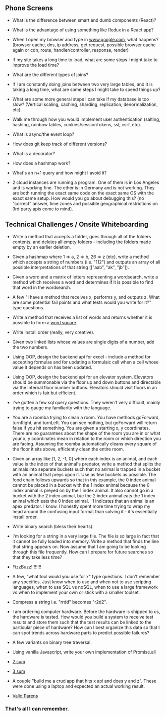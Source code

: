 ## Phone Screens

- What is the difference between smart and dumb components (React)?

- What is the advantage of using something like Redux in a React app?

- When I open my browser and type in www.google.com, what happens? (browser cache, dns, ip address, get request, possible browser cache again or cdn, route, handler/controller, response, render)

- If my site takes a long time to load, what are some steps I might take to improve the load time?

- What are the different types of joins?

- If I am constantly doing joins between two very large tables, and it is taking a long time, what are some steps I might take to speed things up?

- What are some more general steps I can take if my database is too slow? (Vertical scaling, caching, sharding, replication, denormalization, etc).

- Walk me through how you would implement user authentication (salting, hashing, rainbow tables, cookies/sessionTokens, ssl, csrf, etc).

- What is async/the event loop?

- How does git keep track of different versions?

- What is a decorator?

- How does a hashmap work?

- What's an n+1 query and how might I avoid it?

- 2 cloud instances are running a program. One of them is in Los Angeles and is working fine. The other is in Germany and is not working. They are both running the exact same code on the exact same OS with the exact same setup. How would you go about debugging this? (no "correct" answer, time zones and possible geographical restrictions on 3rd party apis come to mind).

## Technical Challenges / Onsite Whiteboarding

- Write a method that accepts a folder, goes through all of the folders contents, and deletes all empty folders - including the folders made empty by an earlier deletion.

- Given a hashmap where 1 => a, 2 => b, 26 => z (etc), write a method which accepts a string of numbers (i.e. "112") and outputs an array of all possible interpretations of that string (["aab", "ak", "jb"]).

- Given a word and a matrix of letters representing a wordsearch, write a method which receives a word and determines if it is possible to find that word in the wordsearch.

- A few "I have a method that receives x, performs y, and outputs z. What are some potential fail points and what tests would you write for it?" type questions.

- Write a method that receives a list of words and returns whether it is possible to form a [word square](http://www.papg.com/images/word-square.gif).

- Write install order (really, very creative).

- Given two linked lists whose values are single digits of a number, add the two numbers.

- Using OOP, design the backend api for excel - include a method for accepting formulas and for updating a formulaic cell when a cell whose value it depends on has been updated.

- Using OOP, design the backend api for an elevator system. Elevators should be summonable via the floor up and down buttons and directable via the internal floor number buttons. Elevators should visit floors in an order which is fair but efficient.

- I've gotten a few sql query questions. They weren't very difficult, mainly trying to gauge my familiarity with the language.

- You are a roomba trying to clean a room. You have methods goForward, turnRight, and turnLeft. You can see nothing, but goForward will return false if you hit something. You are given a starting x, y coordinates. There are no guarantees about the shape of the room you are in or what your x, y coordinates mean in relation to the room or which direction you are facing. Assuming the roomba automatically cleans every square of the floor it sits above, efficiently clean the entire room.

- Given an array like [1, 2, -1, 0] where each index is an animal, and each value is the index of that animal's predator, write a method that splits the animals into separate buckets such that no animal is trapped in a bucket with an animal that preys upon it. Use as few buckets as possible. The food chain follows upwards so that in this example, the 0 index animal cannot be placed in a bucket with the 1 index animal because the 0 index animal is preyed on by the 1 index animal. It also cannot go in a bucket with the 2 index animal, b/c the 2 index animal eats the 1 index animal which eats the 0 index animal. -1 indicates that an animal is an apex predator. I know. I honestly spent more time trying to wrap my head around the confusing input format than solving it - it's essentially install order.

- Write binary search (bless their hearts).

- I'm looking for a string in a very large file. The file is so large in fact that it cannot be fully loaded into memory. Write a method that finds the line that string appears on. Now assume that I am going to be looking through this file frequently. How can I prepare for future searches so that they take less time?

- FizzBuzz!!!!!!!!

- A few, "what tool would you use for x" type questions. I don't remember any specifics. Just know when to use and when not to use scripting languages, when to use SQL vs noSQL, when to use a large framework vs when to implement your own or stick with a smaller toolset.

- Compress a string i.e. "rrdd" becomes "r2d2".

- I am ordering computer hardware. Before the hardware is shipped to us, the hardware is tested. How would you build a system to receive test results and store them such that the test results can be linked to the particular piece of hardware? How can I best organize this data so that I can spot trends across hardware parts to predict possible failures?

- A few variants on binary tree traversal.

- Using vanilla Javascript, write your own implementation of Promise.all

- [2 sum](https://leetcode.com/problems/two-sum/description/)

- [3 sum](https://leetcode.com/problems/3sum/description/)

- A couple "build me a crud app that hits x api and does y and z". These were done using a laptop and expected an actual working result.

- [Valid Parens](https://leetcode.com/problems/valid-parentheses/description/)

### That's all I can remember.
